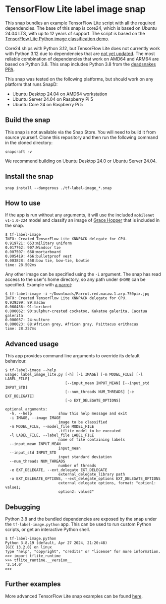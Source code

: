 # TensorFlow Lite label image snap

This snap bundles an example TensorFlow Lite script with all the required dependencies.
The base of this snap is core24, which is based on Ubuntu 24.04 LTS, with up to 12 years of support.
The script is based on the [TensorFlow Lite Python image classification demo](https://github.com/tensorflow/tensorflow/tree/master/tensorflow/lite/examples/python).

Core24 ships with Python 3.12, but TensorFlow Lite does not currently work with Python 3.12 due to dependencies that are [not yet updated](https://github.com/tensorflow/tensorflow/issues/62003).
The most reliable combination of dependencies that work on AMD64 and ARM64 are based on Python 3.8.
This snap includes Python 3.8 from the [deadsnakes PPA](https://launchpad.net/~deadsnakes/+archive/ubuntu/ppa).

This snap was tested on the following platforms, but should work on any platform that runs SnapD:

- Ubuntu Desktop 24.04 on AMD64 workstation
- Ubuntu Server 24.04 on Raspberry Pi 5
- Ubuntu Core 24 on Raspberry Pi 5

## Build the snap

This snap is not available via the Snap Store.
You will need to build it from source yourself.
Clone this repository and then run the following command in the cloned directory:

```
snapcraft -v
```

We recommend building on Ubuntu Desktop 24.0 or Ubuntu Server 24.04.

## Install the snap

```
snap install --dangerous ./tf-label-image_*.snap
```

## How to use

If the app is run without any arguments, it will use the included `mobilenet v1-1.0-224` model and classify an image of [Grace Hopper](https://en.wikipedia.org/wiki/Grace_Hopper) that is included in the snap.

```
$ tf-label-image
INFO: Created TensorFlow Lite XNNPACK delegate for CPU.
0.919721: 653:military uniform
0.017762: 907:Windsor tie
0.007507: 668:mortarboard
0.005419: 466:bulletproof vest
0.003828: 458:bow tie, bow-tie, bowtie
time: 28.502ms
```

Any other image can be specified using the `-i` argument.
The snap has read access to the user's home directory, so any path under `$HOME` can be specified.
Example with [a parrot](https://commons.wikimedia.org/wiki/File:Parrot.red.macaw.1.arp.750pix.jpg):

```
$ tf-label-image -i ~/Downloads/Parrot.red.macaw.1.arp.750pix.jpg
INFO: Created TensorFlow Lite XNNPACK delegate for CPU.
0.939399: 89:macaw
0.060436: 91:lorikeet
0.000062: 90:sulphur-crested cockatoo, Kakatoe galerita, Cacatua galerita
0.000057: 24:vulture
0.000023: 88:African grey, African gray, Psittacus erithacus
time: 28.257ms
```

## Advanced usage

This app provides command line arguments to override its default behaviour.

```
$ tf-label-image --help
usage: label_image_lite.py [-h] [-i IMAGE] [-m MODEL_FILE] [-l LABEL_FILE]
                           [--input_mean INPUT_MEAN] [--input_std INPUT_STD]
                           [--num_threads NUM_THREADS] [-e EXT_DELEGATE]
                           [-o EXT_DELEGATE_OPTIONS]

optional arguments:
  -h, --help            show this help message and exit
  -i IMAGE, --image IMAGE
                        image to be classified
  -m MODEL_FILE, --model_file MODEL_FILE
                        .tflite model to be executed
  -l LABEL_FILE, --label_file LABEL_FILE
                        name of file containing labels
  --input_mean INPUT_MEAN
                        input_mean
  --input_std INPUT_STD
                        input standard deviation
  --num_threads NUM_THREADS
                        number of threads
  -e EXT_DELEGATE, --ext_delegate EXT_DELEGATE
                        external_delegate_library path
  -o EXT_DELEGATE_OPTIONS, --ext_delegate_options EXT_DELEGATE_OPTIONS
                        external delegate options, format: "option1: value1;
                        option2: value2"
```

## Debugging

Python 3.8 and the bundled dependencies are exposed by the snap under the `tf-label-image.python` app.
This can be used to run custom Python scripts, or get an interactive Python shell.

```
$ tf-label-image.python
Python 3.8.19 (default, Apr 27 2024, 21:20:48)
[GCC 13.2.0] on linux
Type "help", "copyright", "credits" or "license" for more information.
>>> import tflite_runtime
>>> tflite_runtime.__version__
'2.14.0'
>>>
```

## Further examples

More advanced TensorFlow Lite snap examples can be found [here](https://github.com/canonical/tf-lite-examples-snap).
